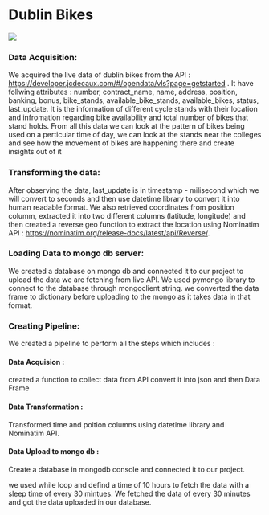 # Dublin Bikes

![](https://seda.college/blog/wp-content/uploads/2018/10/dublin-bikes-1.jpg)

### Data Acquisition:

We acquired the live data of dublin bikes from the API : https://developer.jcdecaux.com/#/opendata/vls?page=getstarted .
It have follwing attributes : number, contract_name, name, address, position, banking, bonus, bike_stands, available_bike_stands, available_bikes, status, last_update.
It is the information of different cycle stands with their location and infromation regarding bike availability and total number of bikes that stand holds.
From all this data we can look at the pattern of bikes being used on a perticular time of day, we can look at the stands near the colleges and see how the movement of bikes are happening there and create insights out of it
 
### Transforming the data:

After observing the data, last_update is in timestamp - milisecond which we will convert to seconds and then use datetime library to convert it into human readable format.
We also retrieved coordinates from position columm, extracted it into two different columns (latitude, longitude) and then created a reverse geo function to extract the location using Nominatim API : https://nominatim.org/release-docs/latest/api/Reverse/.

### Loading Data to mongo db server:

We created a database on mongo db and connected it to our project to upload the data we are fetching from live API. We used pymongo library to connect to the database through mongoclient string. we converted the data frame to dictionary before uploading to the mongo as it takes data in that format.

### Creating Pipeline:

We created a pipeline to perform all the steps which includes : 

#### Data Acquision : 
created a function to collect data from API convert it into json and then Data Frame
#### Data Transformation : 
Transformed time and poition columns using datetime library and Nominatim API.
#### Data Upload to mongo db : 
Create a database in mongodb console and connected it to our project.

we used while loop and defind a time of 10 hours to fetch the data with a sleep time of every 30 mintues. We fetched the data of every 30 minutes and got the data uploaded in our database.
